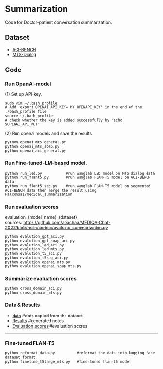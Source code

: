# Summarization

Code for Doctor-patient conversation summarization. 

## Dataset 
- [ACI-BENCH](https://github.com/wyim/aci-bench)  
- [MTS-Dialog](https://github.com/abachaa/MTS-Dialog)  

## Code

### Run OpanAI-model
(1) Set up API-key. 
```
sudo vim ~/.bash_profile
# Add 'export OPENAI_API_KEY='MY_OPENAPI_KEY' in the end of the ./bash_profile file
source ~/.bash_profile
# check whether the key is added successfully by 'echo $OPENAI_API_KEY'
```
(2) Run openai models and save the results
```
python openai_mts_general.py
python openai_mts_soap.py
python openai_aci_general.py
```

### Run Fine-tuned-LM-based model. 
```
python run_led.py           #run wanglab LED model on MTS-dialog data
python run_flant5.py        #run wanglab FLAN-T5 model on ACI-BENCH data
python run_flant5_seg.py    #run wanglab FLAN-T5 model on segmented ACI-BENCH data then merge the result using Falconsai/medical_summarization
```

### Run evaluation scores
evaluation_{model_name}_{dataset}  
sources: https://github.com/abachaa/MEDIQA-Chat-2023/blob/main/scripts/evaluate_summarization.py
```
python evalution_gpt_aci.py          
python evalution_gpt_soap_aci.py     
python evalution_led_aci.py
python evalution_led_mts.py
python evalution_t5_aci.py
python evalution_t5seg_aci.py
python evalution_openai_mts.py
python evalution_openai_soap_mts.py 

```

### Summarize evaluation scores
```
python cross_domain_aci.py
python cross_domain_mts.py
```

### Data & Results
- [data](https://drive.google.com/drive/folders/1myB-eChZwRmXPg3hMP0_gaHQLC5OBimh?usp=drive_link)      #data copied from the dataset
- [Results](https://drive.google.com/drive/folders/1oEnUc2vNg6UNnHxV1gfIsPI5kvl8m3e2?usp=drive_link)   #generated notes
- [Evaluation_scores](https://drive.google.com/drive/folders/1VTri9HjcTR0w2O3MdpLUT9c0_7xO6Ljx?usp=sharing) #evaluation scores


------
### Fine-tuned FLAN-T5
```
python reformat_data.py          #reformat the data into hugging face dataset format
python finetune_t5large_mts.py   #fine-tuned flan-t5 model
```



